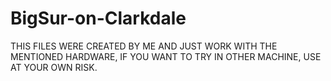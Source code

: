 # BigSur-on-Clarkdale
THIS FILES WERE CREATED BY ME AND JUST WORK WITH THE MENTIONED HARDWARE, IF YOU WANT TO TRY IN OTHER MACHINE, USE AT YOUR OWN RISK.
